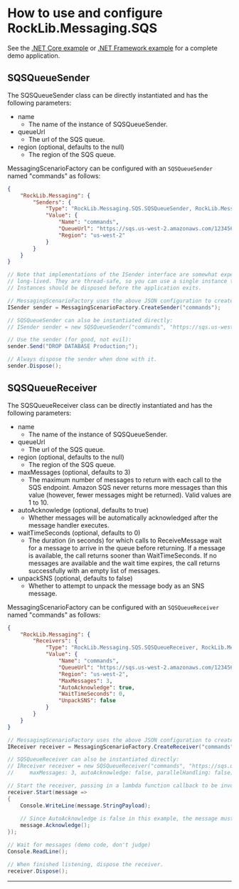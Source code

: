 # How to use and configure RockLib.Messaging.SQS

See the [.NET Core example] or [.NET Framework example] for a complete demo application.

## SQSQueueSender

The SQSQueueSender class can be directly instantiated and has the following parameters:

- name
  - The name of the instance of SQSQueueSender.
- queueUrl
  - The url of the SQS queue.
- region (optional, defaults to the null)
  - The region of the SQS queue.

MessagingScenarioFactory can be configured with an `SQSQueueSender` named "commands" as follows:

```json
{
    "RockLib.Messaging": {
        "Senders": {
            "Type": "RockLib.Messaging.SQS.SQSQueueSender, RockLib.Messaging.SQS",
            "Value": {
                "Name": "commands",
                "QueueUrl": "https://sqs.us-west-2.amazonaws.com/123456789012/your_queue_name",
                "Region": "us-west-2"
            }
        }
    }
}
```

```c#
// Note that implementations of the ISender interface are somewhat expensive and intended to be
// long-lived. They are thread-safe, so you can use a single instance throughout your application.
// Instances should be disposed before the application exits.

// MessagingScenarioFactory uses the above JSON configuration to create a SQSQueueSender:
ISender sender = MessagingScenarioFactory.CreateSender("commands");

// SQSQueueSender can also be instantiated directly:
// ISender sender = new SQSQueueSender("commands", "https://sqs.us-west-2.amazonaws.com/123456789012/your_queue_name");

// Use the sender (for good, not evil):
sender.Send("DROP DATABASE Production;");

// Always dispose the sender when done with it.
sender.Dispose();
```

## SQSQueueReceiver

The SQSQueueReceiver class can be directly instantiated and has the following parameters:

- name
  - The name of the instance of SQSQueueSender.
- queueUrl
  - The url of the SQS queue.
- region (optional, defaults to the null)
  - The region of the SQS queue.
- maxMessages (optional, defaults to 3)
  - The maximum number of messages to return with each call to the SQS endpoint. Amazon SQS never returns more messages than this value (however, fewer messages might be returned). Valid values are 1 to 10.
- autoAcknowledge (optional, defaults to true)
  - Whether messages will be automatically acknowledged after the message handler executes.
- waitTimeSeconds (optional, defaults to 0)
  - The duration (in seconds) for which calls to ReceiveMessage wait for a message to arrive in the queue before returning. If a message is available, the call returns sooner than WaitTimeSeconds. If no messages are available and the wait time expires, the call returns successfully with an empty list of messages.
- unpackSNS (optional, defaults to false)
  - Whether to attempt to unpack the message body as an SNS message.

MessagingScenarioFactory can be configured with an `SQSQueueReceiver` named "commands" as follows:

```json
{
    "RockLib.Messaging": {
        "Receivers": {
            "Type": "RockLib.Messaging.SQS.SQSQueueReceiver, RockLib.Messaging.SQS",
            "Value": {
                "Name": "commands",
                "QueueUrl": "https://sqs.us-west-2.amazonaws.com/123456789012/your_queue_name",
                "Region": "us-west-2",
                "MaxMessages": 3,
                "AutoAcknowledge": true,
                "WaitTimeSeconds": 0,
                "UnpackSNS": false
            }
        }
    }
}
```

```c#
// MessagingScenarioFactory uses the above JSON configuration to create a SQSQueueReceiver:
IReceiver receiver = MessagingScenarioFactory.CreateReceiver("commands");

// SQSQueueReceiver can also be instantiated directly:
// IReceiver receiver = new SQSQueueReceiver("commands", "https://sqs.us-west-2.amazonaws.com/123456789012/your_queue_name",
//     maxMessages: 3, autoAcknowledge: false, parallelHandling: false);

// Start the receiver, passing in a lambda function callback to be invoked when a message is received.
receiver.Start(message =>
{
    Console.WriteLine(message.StringPayload);
    
    // Since AutoAcknowledge is false in this example, the message must be acknowledged.
    message.Acknowledge();
});

// Wait for messages (demo code, don't judge)
Console.ReadLine();

// When finished listening, dispose the receiver.
receiver.Dispose();
```

---

[.NET Core example]: ../Example.Messaging.SQS.DotNetCore20
[.NET Framework example]: ../Example.Messaging.SQS.DotNetFramework451